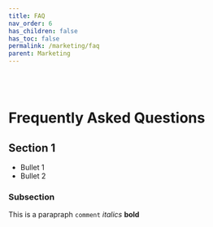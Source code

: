 ```yaml
---
title: FAQ
nav_order: 6
has_children: false
has_toc: false
permalink: /marketing/faq
parent: Marketing
---
```


<br> <br>

# Frequently Asked Questions

## Section 1
* Bullet 1
* Bullet 2

### Subsection
This is a parapraph
``comment``
_italics_
**bold**
